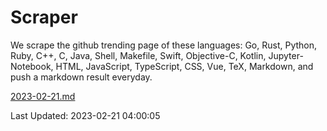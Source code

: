 # Scraper

We scrape the github trending page of these languages: Go, Rust, Python, Ruby, C++, C, Java, Shell, Makefile, Swift, Objective-C, Kotlin, Jupyter-Notebook, HTML, JavaScript, TypeScript, CSS, Vue, TeX, Markdown, and push a markdown result everyday.

[2023-02-21.md](https://github.com/yangwenmai/github-trending-backup/blob/master/2023-02-21.md)

Last Updated: 2023-02-21 04:00:05